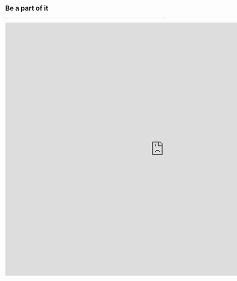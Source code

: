 ﻿## Be a part of it
---

<iframe src="https://docs.google.com/forms/d/1z2ZpQutx3pX6N9S54GeDN8SLCKUZXqfKlcF-VVsJBn4/viewform?embedded=true" width="1000" height="800" frameborder="0" marginheight="0" marginwidth="0">Loading...</iframe>

